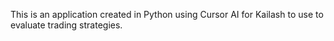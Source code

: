 This is an application created in Python using Cursor AI for Kailash to use to evaluate trading strategies.
